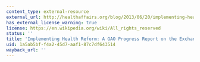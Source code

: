```yaml
---
content_type: external-resource
external_url: http://healthaffairs.org/blog/2013/06/20/implementing-health-reform-a-gao-progress-report-on-the-exchanges/
has_external_license_warning: true
license: https://en.wikipedia.org/wiki/All_rights_reserved
status: ''
title: 'Implementing Health Reform: A GAO Progress Report on the Exchanges'
uid: 1a5ab5bf-f4a2-45d7-aaf1-87c7df643514
wayback_url: ''
---
```

